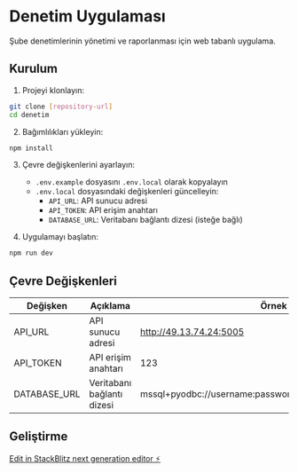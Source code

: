 # Denetim Uygulaması

Şube denetimlerinin yönetimi ve raporlanması için web tabanlı uygulama.

## Kurulum

1. Projeyi klonlayın:
```bash
git clone [repository-url]
cd denetim
```

2. Bağımlılıkları yükleyin:
```bash
npm install
```

3. Çevre değişkenlerini ayarlayın:
   - `.env.example` dosyasını `.env.local` olarak kopyalayın
   - `.env.local` dosyasındaki değişkenleri güncelleyin:
     - `API_URL`: API sunucu adresi
     - `API_TOKEN`: API erişim anahtarı
     - `DATABASE_URL`: Veritabanı bağlantı dizesi (isteğe bağlı)

4. Uygulamayı başlatın:
```bash
npm run dev
```

## Çevre Değişkenleri

| Değişken | Açıklama | Örnek |
|----------|----------|--------|
| API_URL | API sunucu adresi | http://49.13.74.24:5005 |
| API_TOKEN | API erişim anahtarı | 123 |
| DATABASE_URL | Veritabanı bağlantı dizesi | mssql+pyodbc://username:password@hostname,port/database |

## Geliştirme

[Edit in StackBlitz next generation editor ⚡️](https://stackblitz.com/~/github.com/byildiz78/d1)